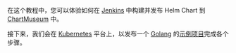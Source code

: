 在这个教程中，您可以体验如何在 [Jenkins](jenkins) 中构建并发布 Helm Chart 到 [ChartMuseum](chartmuseum) 中。

接下来，我们会在 [Kubernetes](k8s) 平台上，以发布一个 [Golang](go) 的[示例项目](learn-pipeline-go)完成各个步骤。

[jenkins]: https://github.com/jenkinsci/jenkins
[chartmuseum]: https://github.com/helm/chartmuseum
[k8s]: https://github.com/kubernetes/kubernetes
[go]: https://github.com/golang/go
[learn-pipeline-go]: https://github.com/devops-ws/learn-pipeline-go
